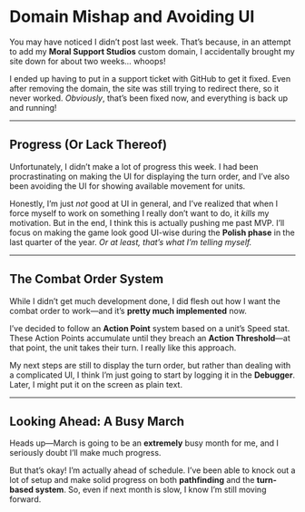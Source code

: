 # Domain Mishap and Avoiding UI

You may have noticed I didn’t post last week. That’s because, in an attempt to add my **Moral Support Studios** custom domain, I accidentally brought my site down for about two weeks… whoops!  

I ended up having to put in a support ticket with GitHub to get it fixed. Even after removing the domain, the site was still trying to redirect there, so it never worked. *Obviously*, that’s been fixed now, and everything is back up and running!

---

## Progress (Or Lack Thereof)  

Unfortunately, I didn’t make a lot of progress this week. I had been procrastinating on making the UI for displaying the turn order, and I’ve also been avoiding the UI for showing available movement for units.  

Honestly, I’m just *not* good at UI in general, and I’ve realized that when I force myself to work on something I really don’t want to do, it *kills* my motivation. But in the end, I think this is actually pushing me past MVP. I’ll focus on making the game look good UI-wise during the **Polish phase** in the last quarter of the year. *Or at least, that’s what I’m telling myself.*  

---

## The Combat Order System  

While I didn’t get much development done, I did flesh out how I want the combat order to work—and it’s **pretty much implemented** now.  

I’ve decided to follow an **Action Point** system based on a unit’s Speed stat. These Action Points accumulate until they breach an **Action Threshold**—at that point, the unit takes their turn. I really like this approach.  

My next steps are still to display the turn order, but rather than dealing with a complicated UI, I think I’m just going to start by logging it in the **Debugger**. Later, I might put it on the screen as plain text.

---

## Looking Ahead: A Busy March  

Heads up—March is going to be an **extremely** busy month for me, and I seriously doubt I’ll make much progress.  

But that’s okay! I’m actually ahead of schedule. I’ve been able to knock out a lot of setup and make solid progress on both **pathfinding** and the **turn-based system**. So, even if next month is slow, I know I’m still moving forward.
